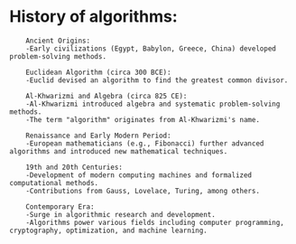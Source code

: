 # History of algorithms:

        Ancient Origins:
        -Early civilizations (Egypt, Babylon, Greece, China) developed problem-solving methods.
        
        Euclidean Algorithm (circa 300 BCE):
        -Euclid devised an algorithm to find the greatest common divisor.
        
        Al-Khwarizmi and Algebra (circa 825 CE):
        -Al-Khwarizmi introduced algebra and systematic problem-solving methods.
        -The term "algorithm" originates from Al-Khwarizmi's name.
        
        Renaissance and Early Modern Period:
        -European mathematicians (e.g., Fibonacci) further advanced algorithms and introduced new mathematical techniques.
        
        19th and 20th Centuries:
        -Development of modern computing machines and formalized computational methods.
        -Contributions from Gauss, Lovelace, Turing, among others.
        
        Contemporary Era:
        -Surge in algorithmic research and development.
        -Algorithms power various fields including computer programming, cryptography, optimization, and machine learning.
